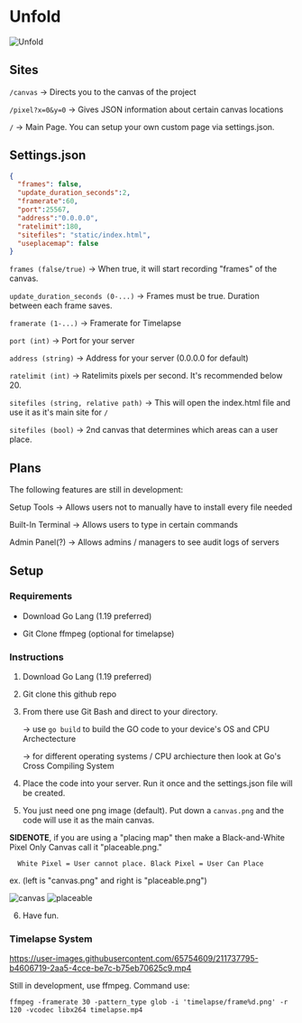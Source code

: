 # Unfold
![Unfold](https://user-images.githubusercontent.com/65754609/211249822-1a11e1cc-da8a-4566-9220-d299a98578c3.png)

## Sites
``/canvas`` -> Directs you to the canvas of the project

``/pixel?x=0&y=0`` -> Gives JSON information about certain canvas locations

``/`` -> Main Page. You can setup your own custom page via settings.json. 

## Settings.json
```json
{
  "frames": false,
  "update_duration_seconds":2,
  "framerate":60,
  "port":25567,
  "address":"0.0.0.0",
  "ratelimit":180,
  "sitefiles": "static/index.html",
  "useplacemap": false
}
```

``frames (false/true)`` -> When true, it will start recording "frames" of the canvas.

``update_duration_seconds (0-...)`` -> Frames must be true. Duration between each frame saves.

``framerate (1-...)`` -> Framerate for Timelapse 

``port (int)`` -> Port for your server

``address (string)`` -> Address for your server (0.0.0.0 for default)

``ratelimit (int)`` -> Ratelimits pixels per second. It's recommended below 20.

``sitefiles (string, relative path)`` -> This will open the index.html file and use it as it's main site for ``/``

``sitefiles (bool)`` -> 2nd canvas that determines which areas can a user place. 

## Plans
The following features are still in development:

Setup Tools -> Allows users not to manually have to install every file needed

Built-In Terminal -> Allows users to type in certain commands

Admin Panel(?) -> Allows admins / managers to see audit logs of servers

## Setup

### Requirements

* Download Go Lang (1.19 preferred)

* Git Clone ffmpeg (optional for timelapse) 

### Instructions

1) Download Go Lang (1.19 preferred) 

2) Git clone this github repo 

3) From there use Git Bash and direct to your directory.
  
    -> use `` go build `` to build the GO code to your device's OS and CPU Archectecture 

    -> for different operating systems / CPU archiecture then look at Go's Cross Compiling System
  
4) Place the code into your server. Run it once and the settings.json file will be created.

5) You just need one png image (default). Put down a `` canvas.png `` and the code will use it as the main canvas.

  **SIDENOTE**, if you are using a "placing map" then make a Black-and-White Pixel Only Canvas call it "placeable.png." 
  
      White Pixel = User cannot place. Black Pixel = User Can Place

ex. (left is "canvas.png" and right is "placeable.png")

![canvas](https://user-images.githubusercontent.com/65754609/211696350-cb089955-7aeb-4db8-b2b0-09992349309d.png)
![placeable](https://user-images.githubusercontent.com/65754609/211696355-de09a2c9-9918-48a0-89c1-acb663f90180.png)

 6. Have fun.
 
 ### Timelapse System
 

https://user-images.githubusercontent.com/65754609/211737795-b4606719-2aa5-4cce-be7c-b75eb70625c9.mp4

Still in development, use ffmpeg. Command use:

```ffmpeg -framerate 30 -pattern_type glob -i 'timelapse/frame%d.png' -r 120 -vcodec libx264 timelapse.mp4```
